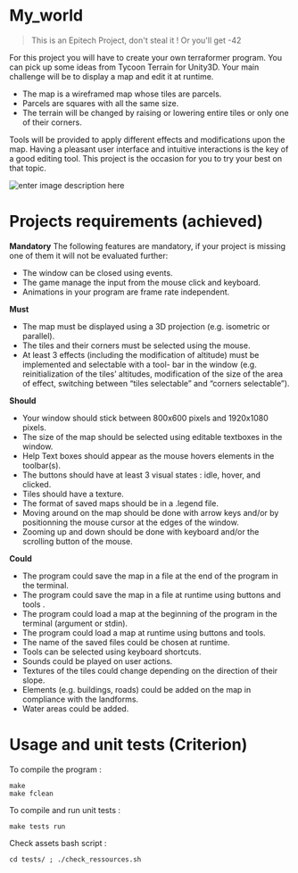 # My_world
> This is an Epitech Project, don't steal it ! Or you'll get -42

For this project you will have to create your own terraformer program. You can pick up some ideas from Tycoon Terrain for Unity3D.
Your main challenge will be to display a map and edit it at runtime.

- The map is a wireframed map whose tiles are parcels.
- Parcels are squares with all the same size.
- The terrain will be changed by raising or lowering entire tiles or only one of their corners.


Tools will be provided to apply different effects and modifications upon the map.
Having a pleasant user interface and intuitive interactions is the key of a good editing tool. This project is the occasion for you to try your best on that topic.

![enter image description here](https://lh3.googleusercontent.com/Xw0V1K_IZRYEd-V8dm21_rC37muTbDqTn-hAy-U2iSOvRxWVTl-kAvfGBzVK6TJcl6g65yj0Awhu "Result")

# Projects requirements (achieved)
**Mandatory**
The following features are mandatory, if your project is missing one of them it will not be evaluated further:

- The window can be closed using events.
- The game manage the input from the mouse click and keyboard.
- Animations in your program are frame rate independent.

**Must**

- The map must be displayed using a 3D projection (e.g. isometric or parallel).
- The tiles and their corners must be selected using the mouse.
- At least 3 effects (including the modification of altitude) must be implemented and selectable with a tool- bar in the window (e.g. reinitialization of the tiles’ altitudes, modification of the size of the area of effect, switching between “tiles selectable” and “corners selectable”).

**Should**

- Your window should stick between 800x600 pixels and 1920x1080 pixels.
- The size of the map should be selected using editable textboxes in the window.
- Help Text boxes should appear as the mouse hovers elements in the toolbar(s).
- The buttons should have at least 3 visual states : idle, hover, and clicked.
- Tiles should have a texture.
- The format of saved maps should be in a .legend file.
- Moving around on the map should be done with arrow keys and/or by positionning the mouse cursor at the edges of the window.
- Zooming up and down should be done with keyboard and/or the scrolling button of the mouse.

**Could**

- The program could save the map in a file at the end of the program in the terminal.
- The program could save the map in a file at runtime using buttons and tools .
- The program could load a map at the beginning of the program in the terminal (argument or stdin).
- The program could load a map at runtime using buttons and tools.
- The name of the saved files could be chosen at runtime.
- Tools can be selected using keyboard shortcuts.
- Sounds could be played on user actions.
- Textures of the tiles could change depending on the direction of their slope.
- Elements (e.g. buildings, roads) could be added on the map in compliance with the landforms.
- Water areas could be added.

# Usage and unit tests (Criterion)

To compile the program :

    make
    make fclean

To compile and run unit tests :

    make tests run

Check assets bash script :

    cd tests/ ; ./check_ressources.sh

